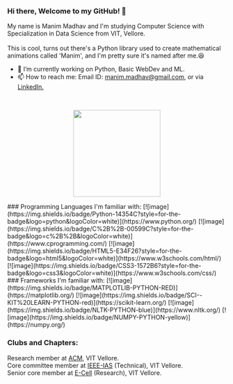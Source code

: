 ### Hi there, Welcome to my GitHub! 👋
My name is Manim Madhav and I'm studying Computer Science with Specialization in Data Science from VIT, Vellore.<br/>
<br/>
This is cool, turns out there's a Python library used to create mathematical animations called 'Manim', and I'm pretty sure it's named after me.:laughing:<br/>

- 🔭 I’m currently working on Python, Basic WebDev and ML.
- 📫 How to reach me: Email ID: manim.madhav@gmail.com, or via <a href='https://www.linkedin.com/in/manim-madhav-6103121b4/'>LinkedIn.</a><br>
<br/>
<p align=center >
    <img height=200 align="center" src="https://github-readme-stats-lac-five.vercel.app/api?username=ManimMadhav&count_private=true&show_icons=true&include_all_commits=true&theme=algolia">
  </a>
</p>
### Programming Languages I'm familiar with:
[![image](https://img.shields.io/badge/Python-14354C?style=for-the-badge&logo=python&logoColor=white)](https://www.python.org/)
[![image](https://img.shields.io/badge/C%2B%2B-00599C?style=for-the-badge&logo=c%2B%2B&logoColor=white)](https://www.cprogramming.com/)
[![image](https://img.shields.io/badge/HTML5-E34F26?style=for-the-badge&logo=html5&logoColor=white)](https://www.w3schools.com/html/)
[![image](https://img.shields.io/badge/CSS3-1572B6?style=for-the-badge&logo=css3&logoColor=white)](https://www.w3schools.com/css/)
<br/>
### Frameworks I'm familiar with:
[![image](https://img.shields.io/badge/MATPLOTLIB-PYTHON-RED)](https://matplotlib.org/)
[![image](https://img.shields.io/badge/SCI--KIT%20LEARN-PYTHON-red)](https://scikit-learn.org/)
[![image](https://img.shields.io/badge/NLTK-PYTHON-blue)](https://www.nltk.org/)
[![image](https://img.shields.io/badge/NUMPY-PYTHON-yellow)](https://numpy.org/)

### Clubs and Chapters: 
Research member at <a href='https://github.com/ACM-VIT'>ACM</a>, VIT Vellore.<br/>
Core committee member at <a href='https://www.ieeeiasvit.com/'>IEEE-IAS<a/> (Technical), VIT Vellore.<br/>
Senior core member at <a href='https://ecellvit.com/'>E-Cell<a/> (Research), VIT Vellore.
